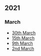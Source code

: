 
## 2021
### March
* [30th March](https://github.com/OpenTechFund/hypha/wiki/Product-meeting-30-March-2021)
* [15th March](https://github.com/OpenTechFund/hypha/wiki/Product-meeting-15-March-2021)
* [9th March](https://github.com/OpenTechFund/hypha/wiki/Product-meeting-9-March-2021)
* [2nd March](https://github.com/OpenTechFund/hypha/wiki/Product-meeting-2-March-2021)
